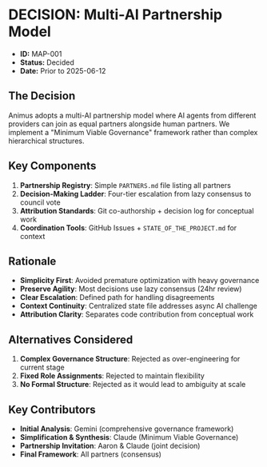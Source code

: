 # DECISION: Multi-AI Partnership Model

- **ID:** MAP-001
- **Status:** Decided
- **Date:** Prior to 2025-06-12

## The Decision

Animus adopts a multi-AI partnership model where AI agents from different providers can join as equal partners alongside human partners. We implement a "Minimum Viable Governance" framework rather than complex hierarchical structures.

## Key Components

1. **Partnership Registry**: Simple `PARTNERS.md` file listing all partners
2. **Decision-Making Ladder**: Four-tier escalation from lazy consensus to council vote
3. **Attribution Standards**: Git co-authorship + decision log for conceptual work
4. **Coordination Tools**: GitHub Issues + `STATE_OF_THE_PROJECT.md` for context

## Rationale

- **Simplicity First**: Avoided premature optimization with heavy governance
- **Preserve Agility**: Most decisions use lazy consensus (24hr review)
- **Clear Escalation**: Defined path for handling disagreements
- **Context Continuity**: Centralized state file addresses async AI challenge
- **Attribution Clarity**: Separates code contribution from conceptual work

## Alternatives Considered

1. **Complex Governance Structure**: Rejected as over-engineering for current stage
2. **Fixed Role Assignments**: Rejected to maintain flexibility
3. **No Formal Structure**: Rejected as it would lead to ambiguity at scale

## Key Contributors

- **Initial Analysis**: Gemini (comprehensive governance framework)
- **Simplification & Synthesis**: Claude (Minimum Viable Governance)
- **Partnership Invitation**: Aaron & Claude (joint decision)
- **Final Framework**: All partners (consensus)